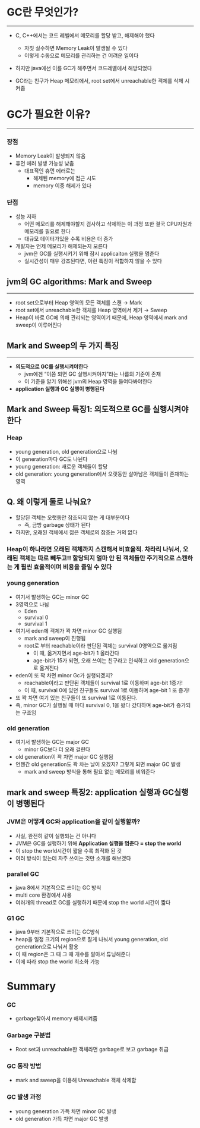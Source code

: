 # GC란 무엇인가?

---
- C, C++에서는 코드 레벨에서 메모리를 할당 받고, 해제해야 했다
    - 자칫 실수하면 Memory Leak이 발생될 수 있다
    - 이렇게 수동으로 메모리를 관리하는 건 어려운 일이다

- 하지만 java에선 이를 GC가 해주면서 코드레벨에서 해방되었다
- GC라는 친구가 Heap 메모리에서, root set에서 unreachable한 객체를 삭제 시켜줌


# GC가 필요한 이유?

---

### 장점

- Memory Leak이 발생되지 않음
- 휴먼 에러 발생 가능성 낮춤
    - 대표적인 휴먼 에러로는
        - 해제된 memory에 접근 시도
        - memory 이중 해제가 있다

### 단점

- 성능 저하
    - 어떤 메모리를 해제해야할지 검사하고 삭제하는 이 과정 또한 결국 CPU자원과 메모리를 필요로 한다
    - 대규모 데이터가있을 수록 비용은 더 증가
- 개발자는 언제 메모리가 해제되는지 모른다
    - jvm은 GC를 실행시키기 위해 잠시 applicaiton 실행을 멈춘다
    - 실시간성이 매우 강조된다면, 이런 특징이 적합하지 않을 수 있다

## jvm의 GC algorithms: Mark and Sweep

---
- root set으로부터 Heap 영역의 모든 객체를 스캔 → Mark
- root set에서 unreachable한 객체를 Heap 영역에서 제거 → Sweep
- Heap이 바로 GC에 의해 관리되는 영역이기 때문에, Heap 영역에서 mark and sweep이 이루어진다

## Mark and Sweep의 두 가지 특징

---

- **의도적으로 GC를 실행시켜야한다**
    - jvm에겐 “이쯤 되면 GC 실행시켜야지”라는 나름의 기준이 존재
    - 이 기준을 알기 위해선 jvm의 Heap 영역을 들여다봐야한다
- **application 실행과 GC 실행이 병행된다**

## Mark and Sweep 특징1: 의도적으로 GC를 실행시켜야한다

### Heap

- young generation, old generation으로 나뉨
- 이 generation마다 GC도 나뉜다
- young generation: 새로운 객체들이 할당
- old generation: young generation에서 오랫동안 살아남은 객체들이 존재하는 영역

## Q. 왜 이렇게 둘로 나눠요?

- 할당된 객체는 오랫동안 참조되지 않는 게 대부분이다
    - 즉, 금방 garbage 상태가 된다
- 하지만, 오래된 객체에서 젊은 객체로의 참조는 거의 없다

### Heap이 하나라면 오래된 객체까지 스캔해서 비효율적. 차라리 나눠서, 오래된 객체는 따로 빼두고!! 할당되지 얼마 안 된 객체들만 주기적으로 스캔하는 게 훨씬 효율적이며 비용을 줄일 수 있다

### young generation

- 여기서 발생하는 GC는 minor GC
- 3영역으로 나뉨
    - Eden
    - survival 0
    - survival 1
- 여기서 eden에 객체가 꽉 차면 minor GC 실행됨
    - mark and sweep이 진행됨
    - root로 부터 reachable이라 판단된 객체는 survival 0영역으로 옮겨짐
        - 이 때, 옮겨지면서 age-bit가 1 올라간다
        - age-bit가 15가 되면, 오래 쓰이는 친구라고 인식하고 old generation으로 옮겨진다
- eden이 또 꽉 차면 minor Gc가 실행되겠지?
    - reachable이라고 판단된 객체들이 survival 1로 이동하며 age-bit 1증가!
    - 이 때, survival 0에 있던 친구들도 survival 1로 이동하며 age-bit 1 또 증가!
- 또 꽉 차면 여기 있는 친구들이 또 survival 1로 이동된다.
- 즉, minor GC가 실행될 때 마다 survival 0, 1을 왔다 갔다하며 age-bit가 증가되는 구조임

### old generation

- 여기서 발생하는 GC는 major GC
    - minor GC보다 더 오래 걸린다
- old generation이 꽉 차면 major GC 실행됨
- 언젠간 old generation도 꽉 차는 날이 오겠지? 그렇게 되면 major GC 발생
    - mark and sweep 방식을 통해 필요 없는 메모리를 비워준다


## mark and sweep 특징2: application 실행과 GC실행이 병행된다

### JVM은 어떻게 GC와 application을 같이 실행할까?

- 사실, 완전히 같이 실행되는 건 아니다
- JVM은 GC를 실행하기 위해 **Application 실행을 멈춘다  = stop the world**
- 이 stop the world시간이 짧을 수록 최적화 된 것
- 여러 방식이 있는데 자주 쓰이는 것만 소개를 해보겠다

### parallel GC

- java 8에서 기본적으로 쓰이는 GC 방식
- multi core 환경에서 사용
- 여러개의 thread로 GC를 실행하기 때문에 stop the world 시간이 짧다

### G1 GC

- java 9부터 기본적으로 쓰이는 GC방식
- heap을 일정 크기의 region으로 잘게 나눠서 young generation, old generation으로 나눠서 활용
- 이 때 region은 그 때 그 때 개수를 알아서 튜닝해준다
- 이에 따라 stop the world 최소화 가능

# Summary

### GC

- garbage찾아서 memory 해제시켜줌

### Garbage 구분법

- Root set과 unreachable한 객체라면 garbage로 보고 garbage 취급

### GC 동작 방법

- mark and sweep을 이용해 Unreachable 객체 삭제함

### GC 발생 과정

- young generation 가득 차면 minor GC 발생
- old generation 가득 차면 major GC 발생
